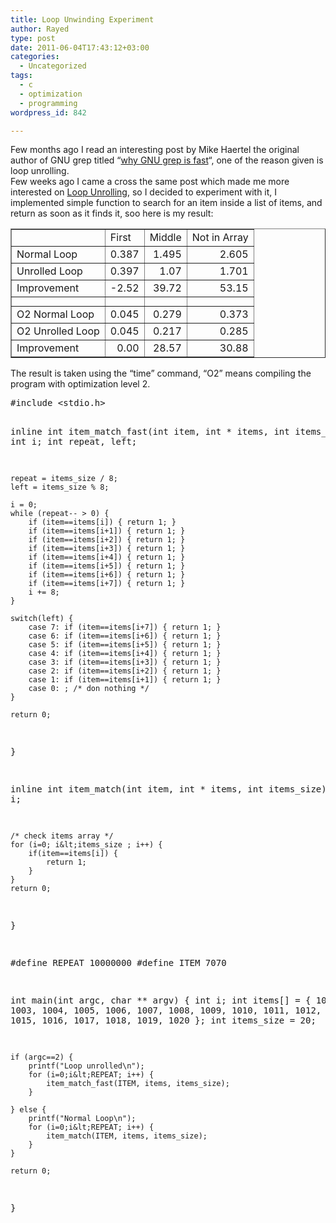 ```yaml
---
title: Loop Unwinding Experiment
author: Rayed
type: post
date: 2011-06-04T17:43:12+03:00
categories:
  - Uncategorized
tags:
  - c
  - optimization
  - programming
wordpress_id: 842

---
```

<p>Few months ago I read an interesting post by Mike Haertel the original author of GNU grep titled &#8220;<a href="http://lists.freebsd.org/pipermail/freebsd-current/2010-August/019310.html">why GNU grep is fast</a>&#8220;, one of the reason given is loop unrolling.<br />
Few weeks ago I came a cross the same post which made me more interested on <a href="http://en.wikipedia.org/wiki/Loop_unwinding">Loop Unrolling</a>, so I decided to experiment with it, I implemented simple function to search for an item inside a list of items, and return as soon as it finds it, soo here is my result:</p>
<table border="1" cellpadding="4">
<tbody>
<tr>
<td></td>
<td>First</td>
<td>Middle</td>
<td>Not in Array</td>
</tr>
<tr>
<td>Normal Loop</td>
<td align="right">0.387</td>
<td align="right">1.495</td>
<td align="right">2.605</td>
</tr>
<tr>
<td>Unrolled Loop</td>
<td align="right">0.397</td>
<td align="right">1.07</td>
<td align="right">1.701</td>
</tr>
<tr>
<td>Improvement</td>
<td align="right">-2.52</td>
<td align="right">39.72</td>
<td align="right">53.15</td>
</tr>
<tr height="15">
<td height="15"></td>
<td></td>
<td></td>
<td></td>
</tr>
<tr>
<td>O2 Normal Loop</td>
<td align="right">0.045</td>
<td align="right">0.279</td>
<td align="right">0.373</td>
</tr>
<tr>
<td>O2 Unrolled Loop</td>
<td align="right">0.045</td>
<td align="right">0.217</td>
<td align="right">0.285</td>
</tr>
<tr>
<td>Improvement</td>
<td align="right">0.00</td>
<td align="right">28.57</td>
<td align="right">30.88</td>
</tr>
</tbody>
</table>
<p>The result is taken using the &#8220;time&#8221; command, &#8220;O2&#8221; means compiling the program with optimization level 2.</p>
<pre>
#include &lt;stdio.h&gt;

inline int item_match_fast(int item, int * items, int items_size)
{
    int i;
    int repeat, left;

    repeat = items_size / 8;
    left = items_size % 8;

    i = 0;
    while (repeat-- > 0) {
        if (item==items[i]) { return 1; }
        if (item==items[i+1]) { return 1; }
        if (item==items[i+2]) { return 1; }
        if (item==items[i+3]) { return 1; }
        if (item==items[i+4]) { return 1; }
        if (item==items[i+5]) { return 1; }
        if (item==items[i+6]) { return 1; }
        if (item==items[i+7]) { return 1; }
        i += 8;
    }

    switch(left) {
        case 7: if (item==items[i+7]) { return 1; }
        case 6: if (item==items[i+6]) { return 1; }
        case 5: if (item==items[i+5]) { return 1; }
        case 4: if (item==items[i+4]) { return 1; }
        case 3: if (item==items[i+3]) { return 1; }
        case 2: if (item==items[i+2]) { return 1; }
        case 1: if (item==items[i+1]) { return 1; }
        case 0: ; /* don nothing */
    }

    return 0;
}

inline int item_match(int item, int * items, int items_size)
{
    int i;

    /* check items array */
    for (i=0; i&lt;items_size ; i++) {
        if(item==items[i]) {
            return 1;
        }
    }
    return 0;
}

#define REPEAT 10000000
#define ITEM 7070

int main(int argc, char ** argv)
{
    int i;
    int items[] = { 1001, 1002, 1003, 1004, 1005, 1006, 1007, 1008, 1009, 1010,
                    1011, 1012, 1013, 1014, 1015, 1016, 1017, 1018, 1019, 1020 };
    int items_size = 20;

    if (argc==2) {
        printf("Loop unrolled\n");
        for (i=0;i&lt;REPEAT; i++) {
            item_match_fast(ITEM, items, items_size);
        }

    } else {
        printf("Normal Loop\n");
        for (i=0;i&lt;REPEAT; i++) {
            item_match(ITEM, items, items_size);
        }
    }

    return 0;
}
</pre>

